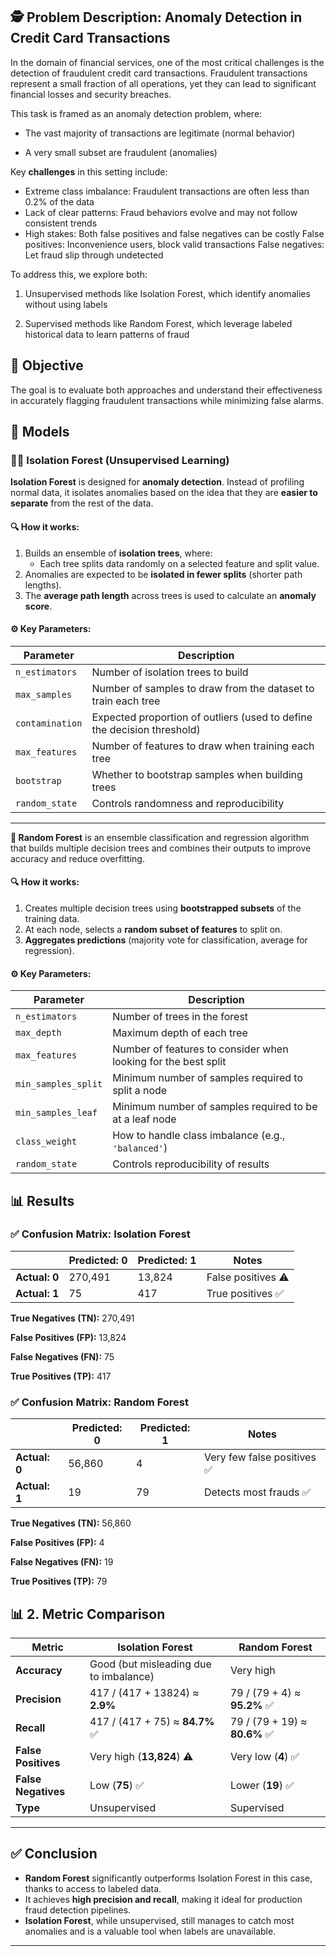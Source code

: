 ## 🕵️ Problem Description: Anomaly Detection in Credit Card Transactions

In the domain of financial services, one of the most critical challenges is the detection of fraudulent credit card transactions. Fraudulent transactions represent a small fraction of all operations, yet they can lead to significant financial losses and security breaches.

This task is framed as an anomaly detection problem, where:

- The vast majority of transactions are legitimate (normal behavior)

- A very small subset are fraudulent (anomalies)

Key **challenges** in this setting include:

- Extreme class imbalance: Fraudulent transactions are often less than 0.2% of the data
- Lack of clear patterns: Fraud behaviors evolve and may not follow consistent trends
- High stakes: Both false positives and false negatives can be costly
False positives: Inconvenience users, block valid transactions
False negatives: Let fraud slip through undetected

To address this, we explore both:

1. Unsupervised methods like Isolation Forest, which identify anomalies without using labels

2. Supervised methods like Random Forest, which leverage labeled historical data to learn patterns of fraud

## 📌 Objective
The goal is to evaluate both approaches and understand their effectiveness in accurately flagging fraudulent transactions while minimizing false alarms.

## 🚀 Models

### 🕵️‍♂️ Isolation Forest (Unsupervised Learning)

**Isolation Forest** is designed for **anomaly detection**. Instead of profiling normal data, it isolates anomalies based on the idea that they are **easier to separate** from the rest of the data.

#### 🔍 How it works:
1. Builds an ensemble of **isolation trees**, where:
   - Each tree splits data randomly on a selected feature and split value.
2. Anomalies are expected to be **isolated in fewer splits** (shorter path lengths).
3. The **average path length** across trees is used to calculate an **anomaly score**.

#### ⚙️ Key Parameters:
| Parameter              | Description                                                                 |
|------------------------|-----------------------------------------------------------------------------|
| `n_estimators`         | Number of isolation trees to build                                          |
| `max_samples`          | Number of samples to draw from the dataset to train each tree               |
| `contamination`        | Expected proportion of outliers (used to define the decision threshold)     |
| `max_features`         | Number of features to draw when training each tree                          |
| `bootstrap`            | Whether to bootstrap samples when building trees                            |
| `random_state`         | Controls randomness and reproducibility                                     |

---

**🌳 Random Forest** is an ensemble classification and regression algorithm that builds multiple decision trees and combines their outputs to improve accuracy and reduce overfitting.

#### 🔍 How it works:
1. Creates multiple decision trees using **bootstrapped subsets** of the training data.
2. At each node, selects a **random subset of features** to split on.
3. **Aggregates predictions** (majority vote for classification, average for regression).

#### ⚙️ Key Parameters:
| Parameter              | Description                                                                 |
|------------------------|-----------------------------------------------------------------------------|
| `n_estimators`         | Number of trees in the forest                                               |
| `max_depth`            | Maximum depth of each tree                                                  |
| `max_features`         | Number of features to consider when looking for the best split              |
| `min_samples_split`    | Minimum number of samples required to split a node                          |
| `min_samples_leaf`     | Minimum number of samples required to be at a leaf node                     |
| `class_weight`         | How to handle class imbalance (e.g., `'balanced'`)                          |
| `random_state`         | Controls reproducibility of results                                         |


## 📊 Results
### ✅ Confusion Matrix: Isolation Forest

|                | Predicted: 0 | Predicted: 1 | Notes              |
|----------------|--------------|--------------|---------------------|
| **Actual: 0**  | 270,491      | 13,824       | False positives ⚠️  |
| **Actual: 1**  | 75           | 417          | True positives ✅    |

**True Negatives (TN):** 270,491

**False Positives (FP):** 13,824

**False Negatives (FN):** 75

**True Positives (TP):** 417

### ✅ Confusion Matrix: Random Forest

|                | Predicted: 0 | Predicted: 1 | Notes                       |
|----------------|--------------|--------------|------------------------------|
| **Actual: 0**  | 56,860       | 4            | Very few false positives ✅  |
| **Actual: 1**  | 19           | 79           | Detects most frauds ✅       |


**True Negatives (TN):** 56,860

**False Positives (FP):** 4

**False Negatives (FN):** 19

**True Positives (TP):** 79

## 📊 2. Metric Comparison

| **Metric**          | **Isolation Forest**                        | **Random Forest**                    |
|---------------------|---------------------------------------------|--------------------------------------
| **Accuracy**        | Good (but misleading due to imbalance)      | Very high                            
| **Precision**       | 417 / (417 + 13824) ≈ **2.9%**              | 79 / (79 + 4) ≈ **95.2%** ✅          
| **Recall**          | 417 / (417 + 75) ≈ **84.7%** ✅             | 79 / (79 + 19) ≈ **80.6%** ✅         
| **False Positives** | Very high (**13,824**) ⚠️                   | Very low (**4**) ✅                   
| **False Negatives** | Low (**75**) ✅                             | Lower (**19**) ✅                     
| **Type**            | Unsupervised                                | Supervised                           

---

## ✅ Conclusion
- **Random Forest** significantly outperforms Isolation Forest in this case, thanks to access to labeled data.
- It achieves **high precision and recall**, making it ideal for production fraud detection pipelines.
- **Isolation Forest**, while unsupervised, still manages to catch most anomalies and is a valuable tool when labels are unavailable.

---
